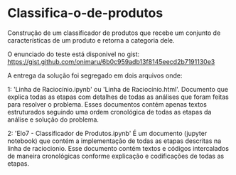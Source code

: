 # Classifica-o-de-produtos

Construção de um classificador de produtos que recebe um conjunto de características de um produto e retorna a categoria dele.

O enunciado do teste está disponivel no gist: https://gist.github.com/onimaru/6b0c959adb13f8145eecd2b7191130e3 

A entrega da solução foi segregado em dois arquivos onde:

1: 'Linha de Raciocínio.ipynb' ou 'Linha de Raciocínio.html'.
Documento que explica todas as etapas com detalhes de todas as análises que foram feitas para resolver o problema.
Esses documentos contém apenas textos estruturados seguindo uma ordem cronológica de todas as etapas da análise e solução do problema.

2: 'Elo7 - Classificador de Produtos.ipynb'
É um documento (jupyter notebook) que contém a implementação de todas as etapas descritas na linha de raciocionio.
Esse documento contém textos e códigos intercalados de maneira cronológicas conforme explicação e codificações de todas as etapas.


    
